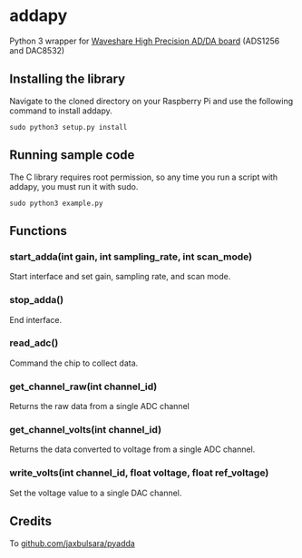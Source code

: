 # addapy
Python 3 wrapper for [Waveshare High Precision AD/DA board](https://www.waveshare.com/wiki/High-Precision_AD/DA_Board) (ADS1256 and DAC8532)

## Installing the library
Navigate to the cloned directory on your Raspberry Pi and use the following command to install addapy.
```
sudo python3 setup.py install
```

## Running sample code
The C library requires root permission, so any time you run a script with addapy, you must run it with sudo.
```
sudo python3 example.py
```

## Functions
### start_adda(int gain, int sampling_rate, int scan_mode)
Start interface and set gain, sampling rate, and scan mode.

### stop_adda()
End interface.

### read_adc()
Command the chip to collect data.

### get_channel_raw(int channel_id)
Returns the raw data from a single ADC channel

### get_channel_volts(int channel_id)
Returns the data converted to voltage from a single ADC channel.

### write_volts(int channel_id, float voltage, float ref_voltage)
Set the voltage value to a single DAC channel.

## Credits
To [github.com/jaxbulsara/pyadda](https://github.com/jaxbulsara/pyadda)
